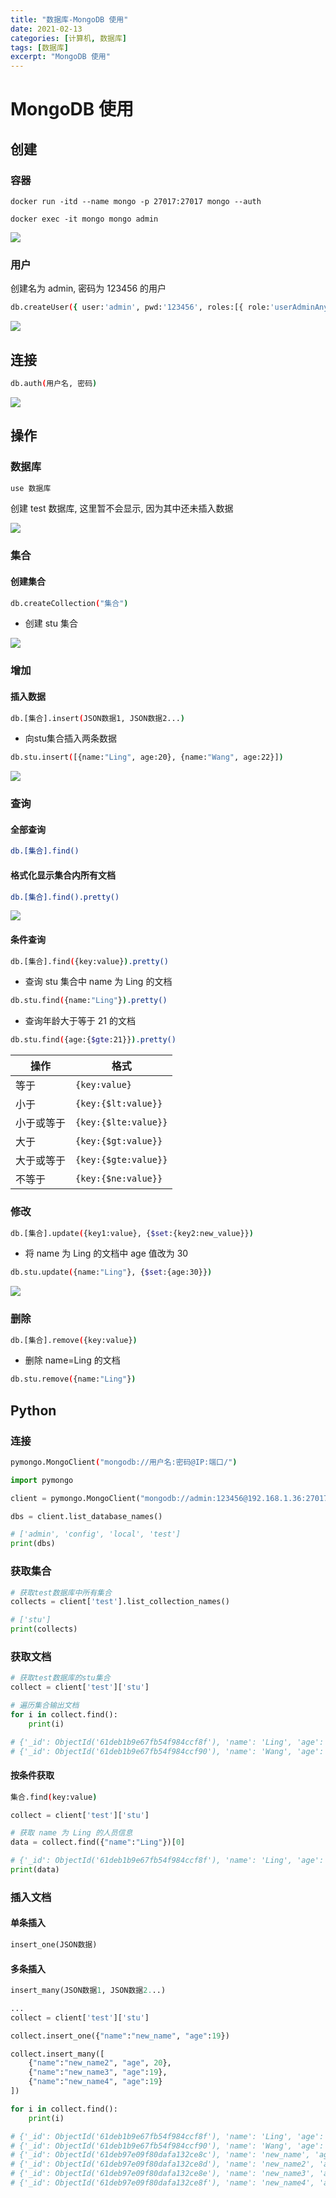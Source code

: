 ```yaml
---
title: "数据库-MongoDB 使用"
date: 2021-02-13
categories: [计算机, 数据库]
tags: [数据库]
excerpt: "MongoDB 使用"
---
```


# MongoDB 使用

## 创建

### 容器

```shell
docker run -itd --name mongo -p 27017:27017 mongo --auth 

docker exec -it mongo mongo admin
```

![](https://raw.githubusercontent.com/dmjcb/SelfImgur/main/20220112183733.png)

### 用户

创建名为 admin, 密码为 123456 的用户

```sh
db.createUser({ user:'admin', pwd:'123456', roles:[{ role:'userAdminAnyDatabase', db:'admin'}, "readWriteAnyDatabase"]})
```

![](https://raw.githubusercontent.com/dmjcb/SelfImgur/main/20220112183857.png)

## 连接

```sh
db.auth(用户名, 密码)
```

![](https://raw.githubusercontent.com/dmjcb/SelfImgur/main/20220112184110.png)

## 操作

### 数据库

```sh
use 数据库
```

创建 test 数据库, 这里暂不会显示, 因为其中还未插入数据

![](https://raw.githubusercontent.com/dmjcb/SelfImgur/main/20220112184225.png)

### 集合

#### 创建集合

```sh
db.createCollection("集合")
```

- 创建 stu 集合

![](https://raw.githubusercontent.com/dmjcb/SelfImgur/main/20220112184407.png)

### 增加

#### 插入数据

```sh
db.[集合].insert(JSON数据1, JSON数据2...)
```

- 向stu集合插入两条数据

```sh
db.stu.insert([{name:"Ling", age:20}, {name:"Wang", age:22}])
```

![](https://raw.githubusercontent.com/dmjcb/SelfImgur/main/20220112184807.png)

### 查询

#### 全部查询

```sh
db.[集合].find()
```

#### 格式化显示集合内所有文档

```sh
db.[集合].find().pretty()
```

![](https://raw.githubusercontent.com/dmjcb/SelfImgur/main/20220112185029.png)

#### 条件查询

```sh
db.[集合].find({key:value}).pretty()
```

- 查询 stu 集合中 name 为 Ling 的文档

```sh
db.stu.find({name:"Ling"}).pretty()
```

- 查询年龄大于等于 21 的文档

```sh
db.stu.find({age:{$gte:21}}).pretty()
```

| 操作       | 格式                 |
| ---------- | -------------------- |
| 等于       | `{key:value}`        |
| 小于       | `{key:{$lt:value}}`  |
| 小于或等于 | `{key:{$lte:value}}` |
| 大于       | `{key:{$gt:value}}`  |
| 大于或等于 | `{key:{$gte:value}}` |
| 不等于     | `{key:{$ne:value}}`  |

### 修改

```sh
db.[集合].update({key1:value}, {$set:{key2:new_value}})
```

- 将 name 为 Ling 的文档中 age 值改为 30

```sh
db.stu.update({name:"Ling"}, {$set:{age:30}})
```

![](https://raw.githubusercontent.com/dmjcb/SelfImgur/main/20220112185815.png)

### 删除

```sh
db.[集合].remove({key:value})
```

- 删除 name=Ling 的文档

```sh
db.stu.remove({name:"Ling"})
```

## Python

### 连接

```sh
pymongo.MongoClient("mongodb://用户名:密码@IP:端口/")
```

```py
import pymongo

client = pymongo.MongoClient("mongodb://admin:123456@192.168.1.36:27017/")

dbs = client.list_database_names()

# ['admin', 'config', 'local', 'test']
print(dbs)
```

### 获取集合

```py
# 获取test数据库中所有集合
collects = client['test'].list_collection_names()

# ['stu']
print(collects)
```

### 获取文档

```py
# 获取test数据库的stu集合
collect = client['test']['stu']

# 遍历集合输出文档
for i in collect.find():
    print(i)

# {'_id': ObjectId('61deb1b9e67fb54f984ccf8f'), 'name': 'Ling', 'age': 30.0}
# {'_id': ObjectId('61deb1b9e67fb54f984ccf90'), 'name': 'Wang', 'age': 22.0}
```

#### 按条件获取

```sh
集合.find(key:value)
```

```py
collect = client['test']['stu']

# 获取 name 为 Ling 的人员信息
data = collect.find({"name":"Ling"})[0]

# {'_id': ObjectId('61deb1b9e67fb54f984ccf8f'), 'name': 'Ling', 'age': 30.0}
print(data)
```

### 插入文档

#### 单条插入

```py
insert_one(JSON数据)
```

#### 多条插入

```py
insert_many(JSON数据1, JSON数据2...)
```

```py
...
collect = client['test']['stu']

collect.insert_one({"name":"new_name", "age":19})

collect.insert_many([
    {"name":"new_name2", "age", 20}, 
    {"name":"new_name3", "age":19}, 
    {"name":"new_name4", "age":19}
])

for i in collect.find():
    print(i)

# {'_id': ObjectId('61deb1b9e67fb54f984ccf8f'), 'name': 'Ling', 'age': 30.0}
# {'_id': ObjectId('61deb1b9e67fb54f984ccf90'), 'name': 'Wang', 'age': 22.0}
# {'_id': ObjectId('61deb97e09f80dafa132ce8c'), 'name': 'new_name', 'age': 19}
# {'_id': ObjectId('61deb97e09f80dafa132ce8d'), 'name': 'new_name2', 'age': 20}
# {'_id': ObjectId('61deb97e09f80dafa132ce8e'), 'name': 'new_name3', 'age': 19}
# {'_id': ObjectId('61deb97e09f80dafa132ce8f'), 'name': 'new_name4', 'age': 19}
```
